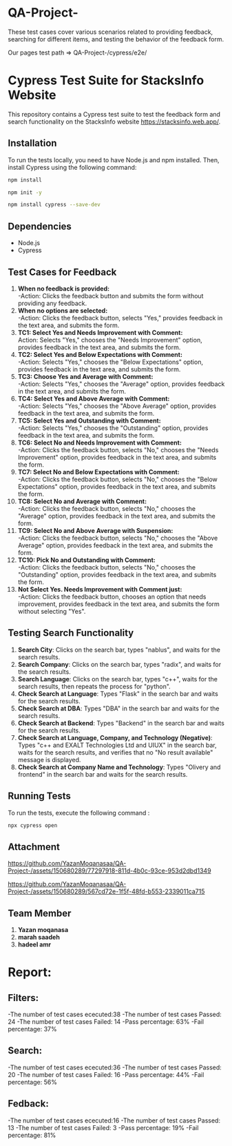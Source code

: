 # QA-Project-
These test cases cover various scenarios related to providing feedback, searching for different items, and testing the behavior of the feedback form.

Our pages test path => QA-Project-/cypress/e2e/



# Cypress Test Suite for StacksInfo Website

This repository contains a Cypress test suite to test the feedback form and search functionality on the StacksInfo website https://stacksinfo.web.app/.

## Installation

To run the tests locally, you need to have Node.js and npm installed. Then, install Cypress using the following command:
  ```bash
  npm install

  npm init -y

  npm install cypress --save-dev
 ```
 ## Dependencies

- Node.js
- Cypress


## Test Cases for Feedback 

1. **When no feedback is provided:**  
    -Action: Clicks the feedback button and submits the form without providing any feedback.
2. **When no options are selected:**  
    -Action: Clicks the feedback button, selects "Yes," provides feedback in the text area, and submits the form.
3. **TC1: Select Yes and Needs Improvement with Comment:**  
   Action: Selects "Yes," chooses the "Needs Improvement" option, provides feedback in the text area, and submits the form.
4. **TC2: Select Yes and Below Expectations with Comment:**  
    -Action: Selects "Yes," chooses the "Below Expectations" option, provides feedback in the text area, and submits the form.
5. **TC3: Choose Yes and Average with Comment:**  
    -Action: Selects "Yes," chooses the "Average" option, provides feedback in the text area, and submits the form.
6. **TC4: Select Yes and Above Average with Comment:**  
    -Action: Selects "Yes," chooses the "Above Average" option, provides feedback in the text area, and submits the form.
7. **TC5: Select Yes and Outstanding with Comment:**  
    -Action: Selects "Yes," chooses the "Outstanding" option, provides feedback in the text area, and submits the form.
8. **TC6: Select No and Needs Improvement with Comment:**  
    -Action: Clicks the feedback button, selects "No," chooses the "Needs Improvement" option, provides feedback in the text area, and submits the form.
9. **TC7: Select No and Below Expectations with Comment:**  
    -Action: Clicks the feedback button, selects "No," chooses the "Below Expectations" option, provides feedback in the text area, and submits the form.
10. **TC8: Select No and Average with Comment:**  
    -Action: Clicks the feedback button, selects "No," chooses the "Average" option, provides feedback in the text area, and submits the form.
11. **TC9: Select No and Above Average with Suspension:**  
    -Action: Clicks the feedback button, selects "No," chooses the "Above Average" option, provides feedback in the text area, and submits the form.
12. **TC10: Pick No and Outstanding with Comment:**  
    -Action: Clicks the feedback button, selects "No," chooses the "Outstanding" option, provides feedback in the text area, and submits the form.
13. **Not Select Yes. Needs Improvement with Comment just:**  
    -Action: Clicks the feedback button, chooses an option that needs improvement, provides feedback in the text area, and submits the form without selecting "Yes".


## Testing Search Functionality

1. **Search City**: Clicks on the search bar, types "nablus", and waits for the search results.
2. **Search Company**: Clicks on the search bar, types "radix", and waits for the search results.
3. **Search Language**: Clicks on the search bar, types "c++", waits for the search results, then repeats the process for "python".
4. **Check Search at Language**: Types "Flask" in the search bar and waits for the search results.
5. **Check Search at DBA**: Types "DBA" in the search bar and waits for the search results.
6. **Check Search at Backend**: Types "Backend" in the search bar and waits for the search results.
7. **Check Search at Language, Company, and Technology (Negative)**: Types "c++ and EXALT Technologies Ltd and UIUX" in the search bar, waits for the search results, and verifies that no "No result available" message is displayed.
8. **Check Search at Company Name and Technology**: Types "Olivery and frontend" in the search bar and waits for the search results.



## Running Tests

To run the tests, execute the following command :
 ```bash
npx cypress open
```


## Attachment


https://github.com/YazanMoqanasaa/QA-Project-/assets/150680289/77297918-811d-4b0c-93ce-953d2dbd1349


https://github.com/YazanMoqanasaa/QA-Project-/assets/150680289/567cd72e-1f5f-48fd-b553-2339011ca715


## Team Member 
1. **Yazan moqanasa**
2. **marah saadeh**
3. **hadeel amr**
   
# Report:
 ## Filters:
  -The number of test cases ececuted:38
  -The number of test cases Passed: 24
  -The number of test cases Failed: 14
  -Pass percentage: 63%
  -Fail percentage: 37%

 ## Search:
  -The number of test cases ececuted:36
  -The number of test cases Passed: 20
  -The number of test cases Failed: 16
  -Pass percentage: 44%
  -Fail percentage: 56%

   ## Fedback:
  -The number of test cases ececuted:16
  -The number of test cases Passed: 13
  -The number of test cases Failed: 3
  -Pass percentage: 19%
  -Fail percentage: 81%

